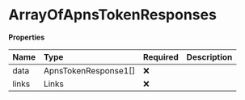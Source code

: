 # ArrayOfApnsTokenResponses

**Properties**

| Name  | Type                 | Required | Description |
| :---- | :------------------- | :------- | :---------- |
| data  | ApnsTokenResponse1[] | ❌       |             |
| links | Links                | ❌       |             |

